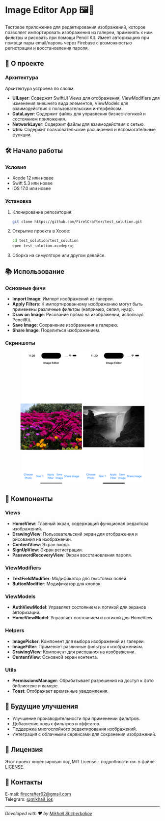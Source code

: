 # Image Editor App 🖼️🎨

Тестовое приложение для редактирования изображений, которое позволяет импортировать изображения из галереи, применять к ним фильтры и рисовать при помощи Pencil Kit. Имеет авторизацию при помощи пары email/пароль через Firebase с возможностью регистрации и восстановления пароля.

## 📖 О проекте

### Архитектура

Архитектура устроена по слоям:

- **UILayer**: Содержит SwiftUI Views для отображения, ViewModifiers для изменения внешнего вида элементов, ViewModels для взаимодействия с пользовательским интерфейсом.
- **DataLayer**: Содержит файлы для управления бизнес-логикой и состоянием приложения.
- **NetworkLayer**: Содержит файлы для взаимодействия с сетью.
- **Utils**: Содержит пользовательские расширения и вспомогательные функции.

## 🛠️ Начало работы

### Условия

- Xcode 12 или новее
- Swift 5.3 или новее
- iOS 17.0 или новее

### Установка

1. Клонирование репозитория:
    ```bash
    git clone https://github.com/FirelCrafter/test_solution.git
    ```
2. Открытие проекта в Xcode:
    ```bash
    cd test_solution/test_solution
    open test_solution.xcodeproj
    ```
3. Сборка на симуляторе или другом девайсе.

## 📚 Использование

### Основные фичи

- **Import Image**: Импорт изображений из галереи.
- **Apply Filters**: К импортированному изображению могут быть применены различные фильтры (например, сепия, нуар).
- **Draw on Image**: Рисование прямо на изображении, используя PencilKit.
- **Save Image**: Сохранение изображения в галерею.
- **Share Image**: Поделиться изображением.

### Скриншоты

<p align="center">
  <img src="./.github/images/image02.png" alt="Drawing on Image" width="200"/>
  <img src="./.github/images/image01.png" alt="Applied Filter" width="200"/>
</p>

## 🧩 Компоненты

### Views

- **HomeView**: Главный экран, содержащий функционал редактора изображений.
- **DrawingView**: Пользовательский экран для отображения и рисования на изображении.
- **ContentView**: Экран входа.
- **SignUpView**: Экран регистрации.
- **PasswordRecoveryView**: Экран восстановления пароля.

### ViewModifiers

- **TextFieldModifier**: Модификатор для текстовых полей.
- **ButtonModifier**: Модификатор для кнопок.

### ViewModels

- **AuthViewModel**: Управляет состоянием и логикой для экранов авторизации.
- **HomeViewModel**: Управляет состоянием и логикой для HomeView.

### Helpers

- **ImagePicker**: Компонент для выбора изображений из галереи.
- **ImageFilter**: Применяет различные фильтры к изображениям.
- **DrawingView**: Компонент для рисования на изображении.
- **ContentView**: Основной экран контента.

### Utils

- **PermissionsManager**: Обрабатывает разрешения на доступ к фото библиотеке и камере.
- **Toast**: Отображает временные уведомления.

## 🚀 Будущие улучшения

- Улучшение производительности при применении фильтров.
- Добавление новых фильтров и эффектов.
- Поддержка многослойного редактирования изображений.
- Интеграция с облачными сервисами для сохранения изображений.

## 📄 Лицензия

Этот проект лицензирован под MIT License - подробности см. в файле [LICENSE](LICENSE).

## 💬 Контакты

E-mail: [firecrafter62@gmail.com](mailto:firecrafter62@gmail.com)  
Telegram: [@mikhail_ios](https://t.me/mikhail_ios)

---

_Developed with ❤️ by [Mikhail Shcherbakov](https://github.com/FirelCrafter)_
